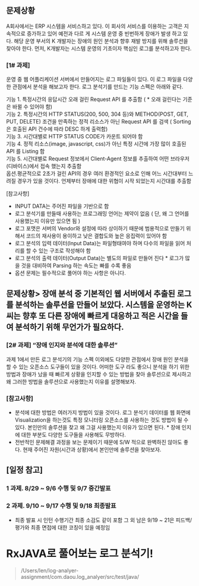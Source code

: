 ## 문제상황

A회사에서는 ERP 시스템을 서비스하고 있다. 이 회사의 서비스를 이용하는 고객은 지속적으로 증가하고 있어 예전과 다르 게 시스템 운영 중 빈번하게 장애가 발생 하고 있다. 해당 운영 부서의 K 개발자는 장애의 원인 분석과 향후 재발 방지를 위해 솔루션을 찾아야 한다. 먼저, K개발자는 시스템 운영의 기초이자 핵심인 로그를 분석하고자 한다.  

### [1# 과제]
운영 중 웹 어플리케이션 서버에서 만들어지는 로그 파일들이 있다. 이 로그 파일을 다양한 관점에서 분석을 해보고자 한다. 로그 분석기를 만드는 기능 스펙은 아래와 같다.  

기능 1. 특정시간의 응답시간 오래 걸린 Request API 를 추출함 ( * 오래 걸린다는 기준은 바뀔 수 있어야 함)  
기능 2. 특정시간의 HTTP STATUS(200, 500, 304 등)와 METHOD(POST, GET, PUT, DELETE) 조건을 만족하는
정적 리소스가 아닌 Request API 를 검색 ( Sorting은 호출된 API 건수에 따라 DESC 하게 출력함)  
기능 3. 시간대별로 HTTP STATUS CODE가 카운트 되어야 함  
기능 4. 정적 리소스(image, javascript, css)가 아닌 특정 시간에 가장 많이 호출된 API 를 Listing 함  
기능 5. 시간대별로 Request 정보에서 Client-Agent 정보를 추출하여 어떤 브라우저(디바이스)에서 접속 했는지 추출함  
옵션.평균적으로 2초가 걸린 API의 경우 여러 환경적인 요소로 인해 어느 시간대부터 느려질 경우가 있을 것이다. 언제부터 장애에 대한 위협이 시작 되었는지 시간대를 추출함  

[참고사항]

* INPUT DATA는 주어진 파일을 기반으로 함
* 로그 분석기를 만들때 사용하는 프로그래밍 언어는 제약이 없음 ( 단, 왜 그 언어를 사용했는지 이유만 있으면 됨 )
* 로그 포맷은 서버의 Vendor와 설정에 따라 상이하기 때문에 범용적으로 만들기 위해서 코드의 재사용이 용이하고 낮은 결합도와 높은 응집력이 있어야 함
* 로그 분석의 입력 데이터(Input Data)는 파일형태여야 하며 다수의 파일을 읽어 처리를 할 수 있는 구조로 작성해야 함
* 로그 분석의 출력 데이터(Output Data)는 별도의 파일로 만들어 진다 * 로그가 많을 것을 대비하여 Parsing 하는 속도는 빠를 수록 좋음
* 옵션 문제는 필수적으로 풀어야 하는 사항은 아니다.

## 문제상황> 장애 분석 중 기본적인 웹 서버에서 추출된 로그를 분석하는 솔루션을 만들어 보았다. 시스템을 운영하는 K씨는 향후 또 다른 장애에 빠르게 대응하고 적은 시간을 들여 분석하기 위해 무언가가 필요하다.

### [2# 과제] “장애 인지와 분석에 대한 솔루션”
과제 1에서 만든 로그 분석기의 기능 스펙 이외에도 다양한 관점에서 장애 원인 분석을 할 수 있는 오픈소스 도구들이 있을 것이다. 어떠한 도구 라도 좋으니 분석을 하기 위한 방법과 장애가 났을 때 빠르게 상황을 인지할 수 있는 방법을 찾아 솔루션으로 제시하고 왜 그러한 방법을 솔루션으로 사용했는지 이유를 설명해보자.

### [참고사항]

* 분석에 대한 방법은 여러가지 방법이 있을 것이다. 로그 분석기 데이터를 웹 화면에 Visualization을 하는것도 특정 모니터링 오픈소스를 사용하는 것도 방법이 될 수 있다. 본인만의 솔루션을 찾고 왜 그걸 사용했는지 이유가 있으면 된다. * 장애 인지에 대한 부분도 다양한 도구들을 사용해도 무방하다.
* 전반적인 문제해결 과정을 보는 문제이기 때문에 S/W 적으로 완벽하진 않아도 좋다. 현재 주어진 자원(시간과 상황)에서 본인만에 솔루션을 찾아보자.

## [일정 참고]

### 1 과제. 8/29 ~ 9/6 수행 및 9/7 중간발표

### 2 과제. 9/10 ~ 9/17 수행 및 9/18 최종발표

* 최종 발표 시 인턴 수행기간 최종 소감도 같이 포함
  그 외 남은 9/19 ~ 21은 피드백/평가와 최종 면접에 대한 코칭이 있을 예정임

# RxJAVA로 풀어보는 로그 분석기!

> /Users/len/log-analyer-assignment/com.daou.log_analyer/src/test/java/

